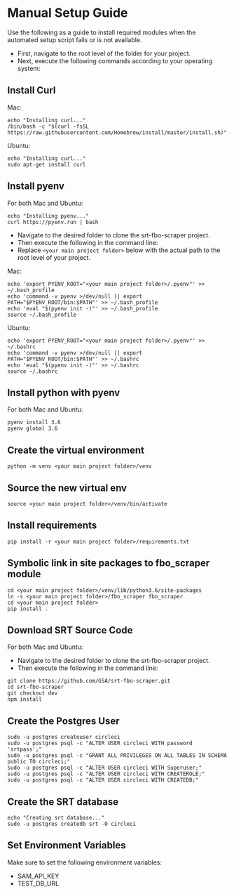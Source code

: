 # Manual Setup Guide 
Use the following as a guide to install required modules when the automated setup script fails or is not available. 

* First, navigate to the root level of the folder for your project. 
* Next, execute the following commands according to your operating system: 

## Install Curl 
Mac: 
```
echo "Installing curl..."
/bin/bash -c "$(curl -fsSL https://raw.githubusercontent.com/Homebrew/install/master/install.sh)"
```

Ubuntu: 
```
echo "Installing curl..."
sudo apt-get install curl
```
## Install pyenv 
For both Mac and Ubuntu: 
```
echo "Installing pyenv..."
curl https://pyenv.run | bash
```

* Navigate to the desired folder to clone the srt-fbo-scraper project. 
* Then execute the following in the command line: 
* Replace `<your main project folder>` below with the actual path to the root level of your project. 

Mac: 
```
echo 'export PYENV_ROOT="<your main project folder>/.pyenv"' >> ~/.bash_profile
echo 'command -v pyenv >/dev/null || export PATH="$PYENV_ROOT/bin:$PATH"' >> ~/.bash_profile
echo 'eval "$(pyenv init -)"' >> ~/.bash_profile
source ~/.bash_profile
```

Ubuntu: 
```
echo 'export PYENV_ROOT="<your main project folder>/.pyenv"' >> ~/.bashrc
echo 'command -v pyenv >/dev/null || export PATH="$PYENV_ROOT/bin:$PATH"' >> ~/.bashrc
echo 'eval "$(pyenv init -)"' >> ~/.bashrc
source ~/.bashrc
```
## Install python with pyenv
For both Mac and Ubuntu: 
```
pyenv install 3.6 
pyenv global 3.6
```

## Create the virtual environment
```
python -m venv <your main project folder>/venv
```
## Source the new virtual env
```
source <your main project folder>/venv/bin/activate
```
## Install requirements
```
pip install -r <your main project folder>/requirements.txt
```
## Symbolic link in site packages to fbo_scraper module
```
cd <your main project folder>/venv/lib/python3.6/site-packages 
ln -s <your main project folder>/fbo_scraper fbo_scraper 
cd <your main project folder>
pip install .
```
## Download SRT Source Code 
For both Mac and Ubuntu: 
* Navigate to the desired folder to clone the srt-fbo-scraper project. 
* Then execute the following in the command line: 
```
git clone https://github.com/GSA/srt-fbo-scraper.git
cd srt-fbo-scraper
git checkout dev
npm install
```

## Create the Postgres User 
```
sudo -u postgres createuser circleci
sudo -u postgres psql -c "ALTER USER circleci WITH password 'srtpass';"
sudo -u postgres psql -c "GRANT ALL PRIVILEGES ON ALL TABLES IN SCHEMA public TO circleci;"
sudo -u postgres psql -c "ALTER USER circleci WITH Superuser;"
sudo -u postgres psql -c "ALTER USER circleci WITH CREATEROLE;"
sudo -u postgres psql -c "ALTER USER circleci WITH CREATEDB;"
```

## Create the SRT database
```
echo "Creating srt database..."
sudo -u postgres createdb srt -O circleci
```

## Set Environment Variables 
Make sure to set the following environment variables: 
* SAM_API_KEY
* TEST_DB_URL
